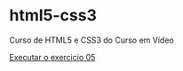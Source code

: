 # html5-css3
 Curso de HTML5 e CSS3 do Curso em Vídeo
 
<a href="https://fabriciacastrogithub.github.io/html5-css3/exercicios/ex05/index.html" target="_blank" rel="external">Executar o exercicio 05 </a>
